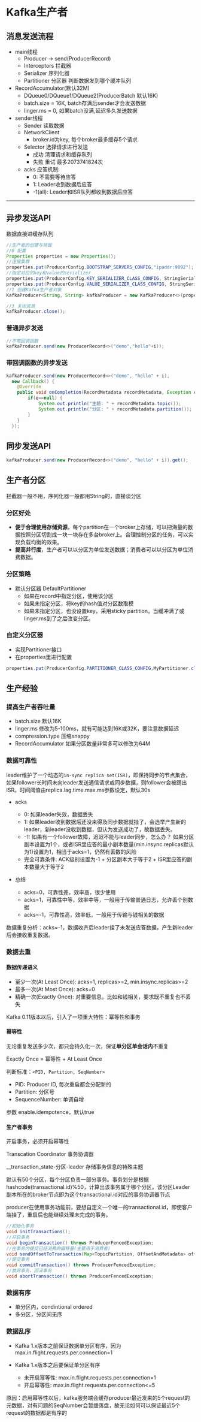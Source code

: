 # Kafka生产者

## 消息发送流程

- main线程
  - Producer -> send(ProducerRecord)
  - Interceptors 拦截器
  - Serializer 序列化器
  - Partitioner 分区器 判断数据发到哪个缓冲队列
- RecordAccumulator(默认32M)
  - DQueue0/DQueue1/DQueue2(ProducerBatch 默认16K)
  - batch.size = 16K, batch存满后sender才会发送数据
  - linger.ms = 0, 如果batch没满,延迟多久发送数据
- sender线程
  - Sender 读取数据
  - NetworkClient
    - broker.id为key, 每个broker最多缓存5个请求
  - Selector 选择请求进行发送
    - 成功 清理请求和缓存队列
    - 失败 重试 最多2073741824次
  - acks 应答机制:
    - 0: 不需要等待应答
    - 1: Leader收到数据后应答
    - -1(all): Leader和ISR队列都收到数据后应答

---

## 异步发送API

数据直接进缓存队列

```java
//生产者的创建与销毁
//0 配置
Properties properties = new Properties();
//连接集群
properties.put(ProducerConfig.BOOTSTRAP_SERVERS_CONFIG,"ipaddr:9092");
//指定对应的key和value的serializer
properties.put(ProducerConfig.KEY_SERIALIZER_CLASS_CONFIG, StringSerializer.class.getName());
properties.put(ProducerConfig.VALUE_SERIALIZER_CLASS_CONFIG, StringSerializer.class.getName());
//1 创建Kafka生产者对象
KafkaProducer<String, String> kafkaProducer = new KafkaProducer<>(properties);

//3 关闭资源
kafkaProducer.close();
```

### **普通异步发送**

```java
//不带回调函数
kafkaProducer.send(new ProducerRecord<>("demo","hello"+i));
```

### **带回调函数的异步发送**

```java
kafkaProducer.send(new ProducerRecord<>("demo", "hello" + i),
  new Callback() {
    @Override
    public void onCompletion(RecordMetadata recordMetadata, Exception e) {
        if(e==null) {
            System.out.println("主题: " + recordMetadata.topic());
            System.out.println("分区: " + recordMetadata.partition());
        }
    }
  });
```

## 同步发送API

```java
kafkaProducer.send(new ProducerRecord<>("demo", "hello" + i)).get();
```

## 生产者分区

拦截器一般不用，序列化器一般都用String的，直接谈分区

### **分区好处**

- **便于合理使用存储资源**，每个partition在一个broker上存储，可以把海量的数据按照分区切割成一块一块存在多台broker上。合理控制分区的任务，可以实现负载均衡的效果。
- **提高并行度**，生产者可以以分区为单位发送数据；消费者可以以分区为单位消费数据。

### **分区策略**

- 默认分区器 DefaultPartitioner
  - 如果在record中指定分区，使用该分区
  - 如果未指定分区，将key的hash值对分区数取模
  - 如果未指定分区，也没设置key，采用sticky partition，当缓冲满了或linger.ms到了之后改变分区。

### **自定义分区器**

- 实现Partitioner接口
- 在properties里进行配置

```java
properties.put(ProducerConfig.PARTITIONER_CLASS_CONFIG,MyPartitioner.class.getName());
```

## 生产经验

### **提高生产者吞吐量**

- batch.size 默认16K
- linger.ms 修改为5-100ms，就有可能达到16K或32K，要注意数据延迟
- compression.type 压缩snappy
- RecordAccumulator 如果分区数量非常多可以修改为64M

### **数据可靠性**

leader维护了一个动态的`in-sync replica set(ISR)`，即保持同步的节点集合，如果follower长时间未向leader发送通信请求或同步数据，则follower会被踢出ISR。时间阈值由replica.lag.time.max.ms参数设定，默认30s

- acks
  - 0: 如果leader失效，数据丢失
  - 1: 如果leader收到数据后还没来得及同步数据就挂了，会选举产生新的leader，新leader没收到数据，但认为发送成功了，故数据丢失。
  - -1: 如果有一个follower故障，迟迟不能与leader同步，怎么办？
  如果分区副本设置为1个，或者ISR里应答的最小副本数量(min.insync.replicas默认为1)设置为1，相当于acks=1，仍然有丢数的风险
  - 完全可靠条件: ACK级别设置为-1 + 分区副本大于等于2 + ISR里应答的副本数量大于等于2

- 总结
  - acks=0，可靠性差，效率高，很少使用
  - acks=1，可靠性中等，效率中等，一般用于传输普通日志，允许丢个别数据
  - acks=-1，可靠性高，效率低，一般用于传输与钱相关的数据

数据重复分析：acks=-1，数据收齐后leader挂了未发送应答数据，产生新leader后会接收重复数据。

### **数据去重**

#### **数据传递语义**

- 至少一次(At Least Once): acks=1, replicas>=2, min.insync.replicas>=2
- 最多一次(At Most Once): acks=0
- 精确一次(Exactly Once): 对重要信息，比如和钱相关，要求既不重复也不丢失

Kafka 0.11版本以后，引入了一项重大特性：幂等性和事务

#### **幂等性**

无论重复发送多少次，都只会持久化一次，保证**单分区单会话内**不重复

Exactly Once = 幂等性 + At Least Once

判断标准：`<PID, Partition, SeqNumber>`

- PID: Producer ID, 每次重启都会分配新的
- Partition: 分区号
- SequenceNumber: 单调自增

参数 enable.idempotence，默认true

#### **生产者事务**

开启事务，必须开启幂等性

Transcation Coordinator 事务协调器

__transaction_state-分区-leader 存储事务信息的特殊主题

默认有50个分区，每个分区负责一部分事务。事务划分是根据hashcode(transactional.id)%50，计算出该事务属于哪个分区。该分区Leader副本所在的broker节点即为这个transactional.id对应的事务协调器节点

producer在使用事务功能前，要想自定义一个唯一的transactional.id，即使客户端挂了，重启后也能继续处理未完成的事务。

```java
//初始化事务
void initTransactions();
//开启事务
void beginTransaction() throws ProducerFencedException;
//在事务内提交已经消费的偏移量(主要用于消费者)
void sendOffsetToTransaction(Map<TopicPartition, OffsetAndMetadata> offsets, String consumerGroupId) throws ProducerFencedException;
//提交事务
void commitTransaction() throws ProducerFencedException;
//放弃事务，回滚事务
void abortTransaction() throws ProducerFencedException;
```

### **数据有序**

- 单分区内，condintional ordered
- 多分区，分区间无序

### **数据乱序**

- Kafka 1.x版本之前保证数据单分区有序，因为max.in.flight.requests.per.connection=1

- Kafka 1.x版本之后要保证单分区有序
  - 未开启幂等性: max.in.flight.requests.per.connection=1
  - 开启幂等性: max.in.flight.requests.per.connection<=5

原因：启用幂等性以后，kafka服务端会缓存producer最近发来的5个request的元数据，对有问题的SeqNumber会暂缓落盘，故无论如何可以保证最近5个request的数据都是有序的
